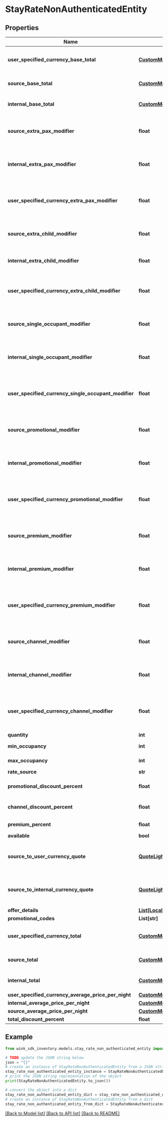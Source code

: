 # StayRateNonAuthenticatedEntity


## Properties

Name | Type | Description | Notes
------------ | ------------- | ------------- | -------------
**user_specified_currency_base_total** | [**CustomMonetaryAmount**](CustomMonetaryAmount.md) | Base total in user specified currency. | [optional] 
**source_base_total** | [**CustomMonetaryAmount**](CustomMonetaryAmount.md) | Base total in hotel&#39;s currency. | [optional] 
**internal_base_total** | [**CustomMonetaryAmount**](CustomMonetaryAmount.md) | Base total in wink currency. | [optional] 
**source_extra_pax_modifier** | **float** | Extra person modifier in hotel currency. | [optional] 
**internal_extra_pax_modifier** | **float** | Extra person modifier in wink currency | [optional] 
**user_specified_currency_extra_pax_modifier** | **float** | Extra person modifier in user specified currency | [optional] 
**source_extra_child_modifier** | **float** | Extra child modifier in hotel currency | [optional] 
**internal_extra_child_modifier** | **float** | Extra child modifier in wink currency | [optional] 
**user_specified_currency_extra_child_modifier** | **float** | Extra child modifier in user specified currcency | [optional] 
**source_single_occupant_modifier** | **float** | Single occupant modifier in hotel currency | [optional] 
**internal_single_occupant_modifier** | **float** | Singe occupant modifier in wink currency | [optional] 
**user_specified_currency_single_occupant_modifier** | **float** | Single occupant modifier in user specified currency | [optional] 
**source_promotional_modifier** | **float** | Rate discount modifiers in hotel currency | [optional] 
**internal_promotional_modifier** | **float** | Rate discount modifiers in wink currency | [optional] 
**user_specified_currency_promotional_modifier** | **float** | Rate discount modifiers in user specified currency | [optional] 
**source_premium_modifier** | **float** | Rate premiums modifiers in hotel currency | [optional] 
**internal_premium_modifier** | **float** | Rate premiums modifiers in wink currency | [optional] 
**user_specified_currency_premium_modifier** | **float** | Rate premiums modifiers in user specified currency | [optional] 
**source_channel_modifier** | **float** | Channel / Membership modifier in hotel currency | [optional] 
**internal_channel_modifier** | **float** | Channel / Membership modifier in wink currency | [optional] 
**user_specified_currency_channel_modifier** | **float** | Channel / Membership modifier in user specified currency | [optional] 
**quantity** | **int** | Quantity | [optional] 
**min_occupancy** | **int** | Minimum occupancy | [optional] 
**max_occupancy** | **int** | Maximum occupancy | [optional] 
**rate_source** | **str** | Source | [optional] 
**promotional_discount_percent** | **float** | Promotional discount percent | [optional] 
**channel_discount_percent** | **float** | Chanel discount percent | [optional] 
**premium_percent** | **float** | Premium percent | [optional] 
**available** | **bool** | Available | [optional] 
**source_to_user_currency_quote** | [**QuoteLightweightNonAuthenticatedEntity**](QuoteLightweightNonAuthenticatedEntity.md) | Hotel to user currency exchange rate. | [optional] 
**source_to_internal_currency_quote** | [**QuoteLightweightNonAuthenticatedEntity**](QuoteLightweightNonAuthenticatedEntity.md) | Hotel to wink currency exchange rate. | [optional] 
**offer_details** | [**List[LocalizedDescriptionNonAuthenticatedEntity]**](LocalizedDescriptionNonAuthenticatedEntity.md) |  | [optional] 
**promotional_codes** | **List[str]** |  | [optional] 
**user_specified_currency_total** | [**CustomMonetaryAmount**](CustomMonetaryAmount.md) | User-defined currency final price. | [optional] 
**source_total** | [**CustomMonetaryAmount**](CustomMonetaryAmount.md) | Source currency final price. | [optional] 
**internal_total** | [**CustomMonetaryAmount**](CustomMonetaryAmount.md) | Internal currency final price. | [optional] 
**user_specified_currency_average_price_per_night** | [**CustomMonetaryAmount**](CustomMonetaryAmount.md) |  | [optional] 
**internal_average_price_per_night** | [**CustomMonetaryAmount**](CustomMonetaryAmount.md) |  | [optional] 
**source_average_price_per_night** | [**CustomMonetaryAmount**](CustomMonetaryAmount.md) |  | [optional] 
**total_discount_percent** | **float** |  | [optional] 

## Example

```python
from wink_sdk_inventory.models.stay_rate_non_authenticated_entity import StayRateNonAuthenticatedEntity

# TODO update the JSON string below
json = "{}"
# create an instance of StayRateNonAuthenticatedEntity from a JSON string
stay_rate_non_authenticated_entity_instance = StayRateNonAuthenticatedEntity.from_json(json)
# print the JSON string representation of the object
print(StayRateNonAuthenticatedEntity.to_json())

# convert the object into a dict
stay_rate_non_authenticated_entity_dict = stay_rate_non_authenticated_entity_instance.to_dict()
# create an instance of StayRateNonAuthenticatedEntity from a dict
stay_rate_non_authenticated_entity_from_dict = StayRateNonAuthenticatedEntity.from_dict(stay_rate_non_authenticated_entity_dict)
```
[[Back to Model list]](../README.md#documentation-for-models) [[Back to API list]](../README.md#documentation-for-api-endpoints) [[Back to README]](../README.md)


